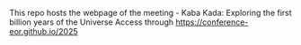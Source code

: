 This repo hosts the webpage of the meeting - Kaba Kada: Exploring the first billion years of the Universe
Access through  https://conference-eor.github.io/2025

